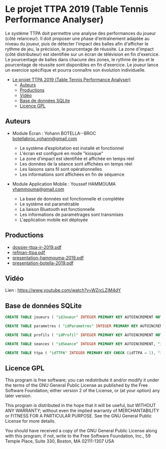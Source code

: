 # Le projet TTPA 2019 (Table Tennis Performance Analyser)

Le système TTPA doit permettre une analyse des performances du joueur (côté relanceur). Il doit proposer une phase d'entraînement adaptée au niveau du joueur, puis de détecter l'impact des balles afin d'afficher le rythme de jeu, la précision, le pourcentage de réussite. La zone d'impact (côté distributeur) est identifiée sur un écran de télévision en fin d'exercice. Le pourcentage de balles dans chacune des zones, le rythme de jeu et le pourcentage de réussite sont disponibles en fin d'exercice. Le joueur lance un exercice spécifique et pourra connaître son évolution individuelle.

- [Le projet TTPA 2019 (Table Tennis Performance Analyser)](#le-projet-ttpa-2019-table-tennis-performance-analyser)
  - [Auteurs](#auteurs)
  - [Productions](#productions)
  - [Vidéo](#vidéo)
  - [Base de données SQLite](#base-de-données-sqlite)
  - [Licence GPL](#licence-gpl)

## Auteurs

- Module Écran : Yohann BOTELLA--BROC <botellabroc.yohann@gmail.com>
  - Le système d’exploitation est installé et fonctionnel
  - L'écran est configuré en mode "kiosque"
  - La zone d’impact est identifiée et affichée en temps réel
  - Les données de la séance sont affichées en temps réel
  - Les liaisons sans fil sont opérationnelles
  - Les informations sont affichées en fin de séquence

- Module Application Mobile : Youssef HAMMOUMA <yhammouma@gmail.com>
  - La base de données est fonctionnelle et complétée
  - Le système est paramétrable
  - La liaison Bluetooth est fonctionnelle
  - Les informations de paramétrages sont transmises
  - L'application mobile est déployée

## Productions

- [dossier-ttpa-ir-2019.pdf](dossier-ttpa-ir-2019.pdf)
- [refman-ttpa.pdf](refman-ttpa.pdf)
- [presentation-hammouma-2019.pdf](presentation-hammouma-2019.pdf)
- [presentation-botella-2019.pdf](presentation-botella-2019.pdf)

## Vidéo

Lien : https://www.youtube.com/watch?v=WZrcLZjM4dY

## Base de données SQLite

```sql
CREATE TABLE joueurs ( "idJoueur" INTEGER PRIMARY KEY AUTOINCREMENT NOT NULL, "nom" VARCHAR(255) NOT NULL UNIQUE )

CREATE TABLE parametres ( "idParametres" INTEGER PRIMARY KEY AUTOINCREMENT, "nbBalles" INTEGER NOT NULL, "nbBallesMinute" INTEGER NOT NULL, "effet" INTEGER NOT NULL, "puissance" INTEGER NOT NULL, "rotation" INTEGER NOT NULL, "zoneObjectif" INTEGER NOT NULL, "zoneRobot" INTEGER NOT NULL )

CREATE TABLE profils ( "idProfil" INTEGER PRIMARY KEY AUTOINCREMENT NOT NULL, "idJoueur" INTEGER NOT NULL, "idParametres" INTEGER NOT NULL, "nom" VARCHAR(255) NOT NULL UNIQUE, CONSTRAINT fk_profils_1 FOREIGN KEY (idJoueur) REFERENCES joueurs (idJoueur) ON DELETE CASCADE, CONSTRAINT fk_profils_2 FOREIGN KEY (idParametres) REFERENCES parametres (idParametres) ON DELETE CASCADE )

CREATE TABLE seances ( "idSeance" INTEGER PRIMARY KEY AUTOINCREMENT, "idProfil" INTEGER NOT NULL, "reussite" REAL NOT NULL, "horodatage" DATETIME NOT NULL, CONSTRAINT fk_seances_1 FOREIGN KEY (idProfil) REFERENCES profils (idProfil) ON DELETE CASCADE )

CREATE TABLE ttpa ( "idTTPA" INTEGER PRIMARY KEY CHECK (idTTPA = 1), "idProfil" INTEGER NOT NULL, CONSTRAINT fk_ttpa_1 FOREIGN KEY (idProfil) REFERENCES profils (idProfil) ON DELETE CASCADE )
```

## Licence GPL

This program is free software; you can redistribute it and/or modify
it under the terms of the GNU General Public License as published by
the Free Software Foundation; either version 2 of the License, or
(at your option) any later version.

This program is distributed in the hope that it will be useful,
but WITHOUT ANY WARRANTY; without even the implied warranty of
MERCHANTABILITY or FITNESS FOR A PARTICULAR PURPOSE. See the
GNU General Public License for more details.

You should have received a copy of the GNU General Public License
along with this program; if not, write to the Free Software
Foundation, Inc., 59 Temple Place, Suite 330, Boston, MA 02111-1307 USA

